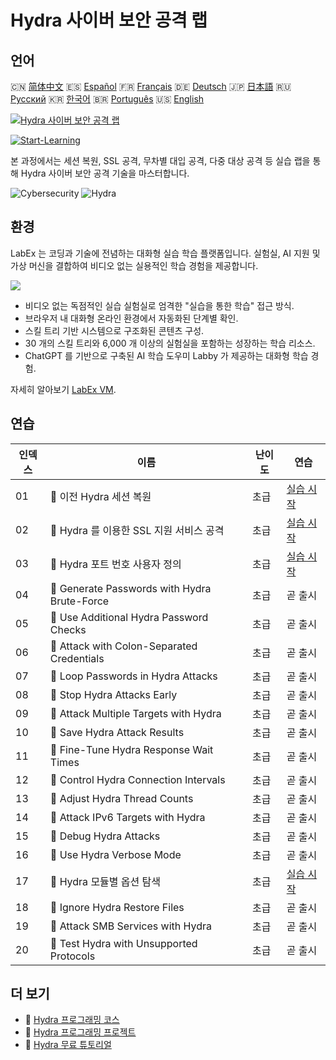 # Hydra 사이버 보안 공격 랩

## 언어

🇨🇳 [简体中文](README_zh.md) 🇪🇸 [Español](README_es.md) 🇫🇷 [Français](README_fr.md) 🇩🇪 [Deutsch](README_de.md) 🇯🇵 [日本語](README_ja.md) 🇷🇺 [Русский](README_ru.md) 🇰🇷 [한국어](README_ko.md) 🇧🇷 [Português](README_pt.md) 🇺🇸 [English](README.md) 

[![Hydra 사이버 보안 공격 랩](https://cover-creator.labex.io/hydra-cybersecurity-attack-labs.png?lang=ko)](https://labex.io/ko/courses/hydra-cybersecurity-attack-labs)

[![Start-Learning](https://img.shields.io/badge/Start-Learning-whitesmoke?style=for-the-badge)](https://labex.io/ko/courses/hydra-cybersecurity-attack-labs)

본 과정에서는 세션 복원, SSL 공격, 무차별 대입 공격, 다중 대상 공격 등 실습 랩을 통해 Hydra 사이버 보안 공격 기술을 마스터합니다.

![Cybersecurity](https://img.shields.io/badge/Cybersecurity-whitesmoke?style=for-the-badge&logo=cybersecurity)
![Hydra](https://img.shields.io/badge/Hydra-whitesmoke?style=for-the-badge&logo=hydra)


## 환경

LabEx 는 코딩과 기술에 전념하는 대화형 실습 학습 플랫폼입니다. 실험실, AI 지원 및 가상 머신을 결합하여 비디오 없는 실용적인 학습 경험을 제공합니다.

![](https://tutorial-screenshot.getvm.io/images/vm-1725247253.png)

- 비디오 없는 독점적인 실습 실험실로 엄격한 "실습을 통한 학습" 접근 방식.
- 브라우저 내 대화형 온라인 환경에서 자동화된 단계별 확인.
- 스킬 트리 기반 시스템으로 구조화된 콘텐츠 구성.
- 30 개의 스킬 트리와 6,000 개 이상의 실험실을 포함하는 성장하는 학습 리소스.
- ChatGPT 를 기반으로 구축된 AI 학습 도우미 Labby 가 제공하는 대화형 학습 경험.

자세히 알아보기 [LabEx VM](https://support.labex.io/using-labex/virtual-machine).

## 연습

|   인덱스 | 이름                                         | 난이도   | 연습                                                                                                                      |
|----------|----------------------------------------------|----------|---------------------------------------------------------------------------------------------------------------------------|
|       01 | 📖 이전 Hydra 세션 복원                      | 초급     | <a target='_blank' href='https://labex.io/ko/tutorials/hydra-restore-a-previous-hydra-session-550772'>실습 시작</a>       |
|       02 | 📖 Hydra 를 이용한 SSL 지원 서비스 공격      | 초급     | <a target='_blank' href='https://labex.io/ko/tutorials/hydra-attack-ssl-enabled-services-with-hydra-550762'>실습 시작</a> |
|       03 | 📖 Hydra 포트 번호 사용자 정의               | 초급     | <a target='_blank' href='https://labex.io/ko/tutorials/hydra-customize-hydra-port-numbers-550765'>실습 시작</a>           |
|       04 | 📖 Generate Passwords with Hydra Brute-Force | 초급     | 곧 출시                                                                                                                   |
|       05 | 📖 Use Additional Hydra Password Checks      | 초급     | 곧 출시                                                                                                                   |
|       06 | 📖 Attack with Colon-Separated Credentials   | 초급     | 곧 출시                                                                                                                   |
|       07 | 📖 Loop Passwords in Hydra Attacks           | 초급     | 곧 출시                                                                                                                   |
|       08 | 📖 Stop Hydra Attacks Early                  | 초급     | 곧 출시                                                                                                                   |
|       09 | 📖 Attack Multiple Targets with Hydra        | 초급     | 곧 출시                                                                                                                   |
|       10 | 📖 Save Hydra Attack Results                 | 초급     | 곧 출시                                                                                                                   |
|       11 | 📖 Fine-Tune Hydra Response Wait Times       | 초급     | 곧 출시                                                                                                                   |
|       12 | 📖 Control Hydra Connection Intervals        | 초급     | 곧 출시                                                                                                                   |
|       13 | 📖 Adjust Hydra Thread Counts                | 초급     | 곧 출시                                                                                                                   |
|       14 | 📖 Attack IPv6 Targets with Hydra            | 초급     | 곧 출시                                                                                                                   |
|       15 | 📖 Debug Hydra Attacks                       | 초급     | 곧 출시                                                                                                                   |
|       16 | 📖 Use Hydra Verbose Mode                    | 초급     | 곧 출시                                                                                                                   |
|       17 | 📖 Hydra 모듈별 옵션 탐색                    | 초급     | <a target='_blank' href='https://labex.io/ko/tutorials/hydra-explore-hydra-module-specific-options-550767'>실습 시작</a>  |
|       18 | 📖 Ignore Hydra Restore Files                | 초급     | 곧 출시                                                                                                                   |
|       19 | 📖 Attack SMB Services with Hydra            | 초급     | 곧 출시                                                                                                                   |
|       20 | 📖 Test Hydra with Unsupported Protocols     | 초급     | 곧 출시                                                                                                                   |

## 더 보기

- 🔗 [Hydra 프로그래밍 코스](https://github.com/labex-labs/awesome-programming-courses)
- 🔗 [Hydra 프로그래밍 프로젝트](https://github.com/labex-labs/awesome-programming-projects)
- 🔗 [Hydra 무료 튜토리얼](https://github.com/labex-labs/hydra-free-tutorials)

